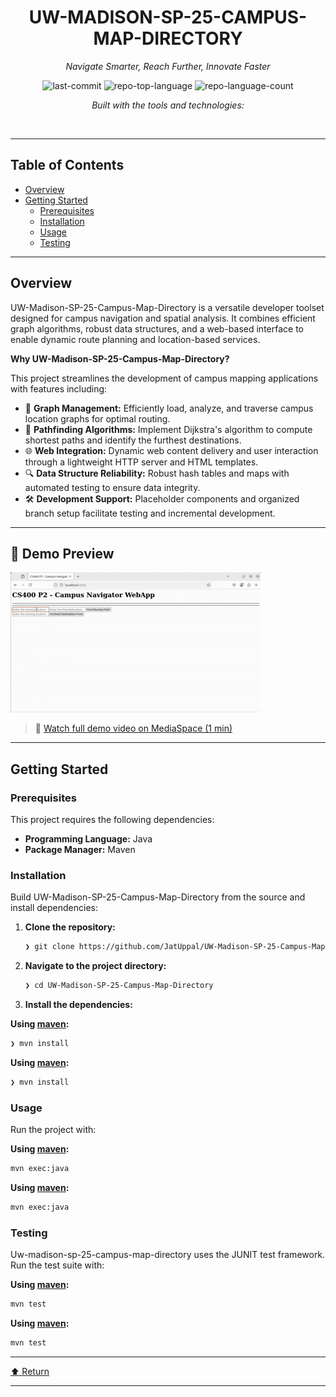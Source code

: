 <div id="top">

<!-- HEADER STYLE: CLASSIC -->
<div align="center">


# UW-MADISON-SP-25-CAMPUS-MAP-DIRECTORY

<em>Navigate Smarter, Reach Further, Innovate Faster</em>

<!-- BADGES -->
<img src="https://img.shields.io/github/last-commit/JatUppal/UW-Madison-SP-25-Campus-Map-Directory?style=flat&logo=git&logoColor=white&color=0080ff" alt="last-commit">
<img src="https://img.shields.io/github/languages/top/JatUppal/UW-Madison-SP-25-Campus-Map-Directory?style=flat&color=0080ff" alt="repo-top-language">
<img src="https://img.shields.io/github/languages/count/JatUppal/UW-Madison-SP-25-Campus-Map-Directory?style=flat&color=0080ff" alt="repo-language-count">

<em>Built with the tools and technologies:</em>


</div>
<br>

---

## Table of Contents

- [Overview](#overview)
- [Getting Started](#getting-started)
    - [Prerequisites](#prerequisites)
    - [Installation](#installation)
    - [Usage](#usage)
    - [Testing](#testing)

---

## Overview

UW-Madison-SP-25-Campus-Map-Directory is a versatile developer toolset designed for campus navigation and spatial analysis. It combines efficient graph algorithms, robust data structures, and a web-based interface to enable dynamic route planning and location-based services.
  
**Why UW-Madison-SP-25-Campus-Map-Directory?**

This project streamlines the development of campus mapping applications with features including:

- 🧩 **Graph Management:** Efficiently load, analyze, and traverse campus location graphs for optimal routing.
- 🚦 **Pathfinding Algorithms:** Implement Dijkstra's algorithm to compute shortest paths and identify the furthest destinations.
- 🌐 **Web Integration:** Dynamic web content delivery and user interaction through a lightweight HTTP server and HTML templates.
- 🔍 **Data Structure Reliability:** Robust hash tables and maps with automated testing to ensure data integrity.
- 🛠️ **Development Support:** Placeholder components and organized branch setup facilitate testing and incremental development.

---

## 🎥 Demo Preview

![Demo Preview](images/DemoPrev2.gif)

> 🔗 [Watch full demo video on MediaSpace (1 min)](https://mediaspace.wisc.edu/media/CS400%20P2%20Demo/1_dvsuxgn2)

---

## Getting Started

### Prerequisites

This project requires the following dependencies:

- **Programming Language:** Java
- **Package Manager:** Maven

### Installation

Build UW-Madison-SP-25-Campus-Map-Directory from the source and install dependencies:

1. **Clone the repository:**

    ```sh
    ❯ git clone https://github.com/JatUppal/UW-Madison-SP-25-Campus-Map-Directory
    ```

2. **Navigate to the project directory:**

    ```sh
    ❯ cd UW-Madison-SP-25-Campus-Map-Directory
    ```

3. **Install the dependencies:**

**Using [maven](https://maven.apache.org/):**

```sh
❯ mvn install
```
**Using [maven](https://maven.apache.org/):**

```sh
❯ mvn install
```

### Usage

Run the project with:

**Using [maven](https://maven.apache.org/):**

```sh
mvn exec:java
```
**Using [maven](https://maven.apache.org/):**

```sh
mvn exec:java
```

### Testing

Uw-madison-sp-25-campus-map-directory uses the JUNIT test framework. Run the test suite with:

**Using [maven](https://maven.apache.org/):**

```sh
mvn test
```
**Using [maven](https://maven.apache.org/):**

```sh
mvn test
```

---

<div align="left"><a href="#top">⬆ Return</a></div>

---
